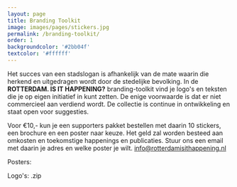 ```yaml
---
layout: page
title: Branding Toolkit
image: images/pages/stickers.jpg
permalink: /branding-toolkit/
order: 1
backgroundcolor: '#2bb04f'
textcolor: '#ffffff'
---
```


Het succes van een stadslogan is afhankelijk van de mate waarin die herkend en uitgedragen wordt door de stedelijke bevolking. In de **ROTTERDAM. IS IT HAPPENING?** branding-toolkit vind je logo's en teksten die je op eigen initiatief in kunt zetten. De enige voorwaarde is dat er niet commercieel aan verdiend wordt. De collectie is continue in ontwikkeling en staat open voor suggesties.

Voor €10,- kun je een supporters pakket bestellen met daarin 10 stickers, een brochure en een poster naar keuze. Het geld zal worden besteed aan omkosten en toekomstige happenings en publicaties. Stuur ons een email met daarin je adres en welke poster je wilt. [info@rotterdamisithappening.nl](mailto:info@rotterdamisithappening.nl?subject=Suppertorspakket)

Posters:

Logo's: .zip